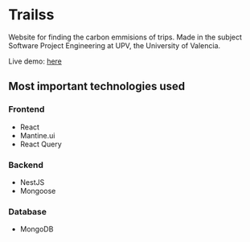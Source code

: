 # Trailss

Website for finding the carbon emmisions of trips. Made in the subject Software Project Engineering at UPV, the University of Valencia. 

Live demo: [here](https://trailss.vercel.app/)


## Most important technologies used

### Frontend
- React
- Mantine.ui
- React Query

### Backend
- NestJS
- Mongoose

### Database
- MongoDB
